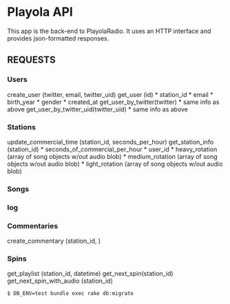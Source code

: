 # Playola API
This app is the back-end to PlayolaRadio.  It uses an HTTP interface and provides json-formatted responses.

## REQUESTS

### Users
create_user  (twitter, email, twitter_uid)
get_user (id)
	* station_id
	* email
	* birth_year
	* gender
	* created_at
get_user_by_twitter(twitter)
    * same info as above
get_user_by_twitter_uid(twitter_uid)
	* same info as above
### Stations
update_commercial_time (station_id, seconds_per_hour)
get_station_info (station_id)
	* seconds_of_commercial_per_hour
	* user_id
	* heavy_rotation  (array of song objects w/out audio blob)
	* medium_rotation  (array of song objects w/out audio blob)
	* light_rotation  (array of song objects w/out audio blob)

### Songs

### log

### Commentaries
create_commentary (station_id, )

### Spins
get_playlist (station_id, datetime)
get_next_spin(station_id)
get_next_spin_with_audio (station_id)









```
$ DB_ENV=test bundle exec rake db:migrate
```
